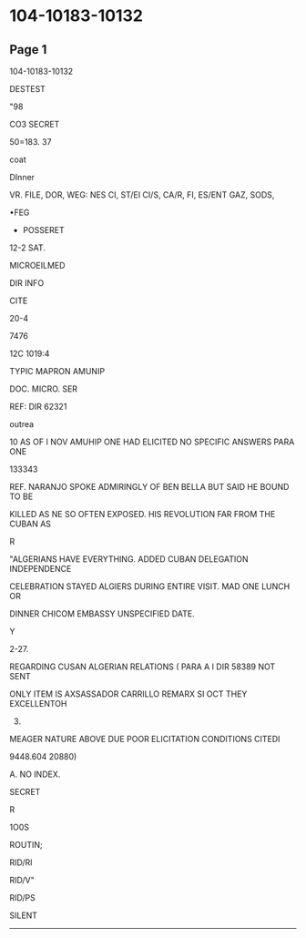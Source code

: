 # 104-10183-10132

## Page 1

104-10183-10132

DESTEST

"98

CO3 SECRET

50=183. 37

coat

DInner

VR. FILE, DOR, WEG: NES CI, ST/EI CI/S, CA/R, FI, ES/ENT GAZ, SODS,

•FEG

- POSSERET

12-2 SAT.

MICROEILMED

DIR INFO

CITE

20-4

7476

12C 1019:4

TYPIC MAPRON AMUNIP

DOC. MICRO. SER

REF: DIR 62321

outrea

10 AS OF I NOV AMUHIP ONE HAD ELICITED NO SPECIFIC ANSWERS PARA ONE

133343

REF. NARANJO SPOKE ADMIRINGLY OF BEN BELLA BUT SAID HE BOUND TO BE

KILLED AS NE SO OFTEN EXPOSED. HIS REVOLUTION FAR FROM THE CUBAN AS

R

"ALGERIANS HAVE EVERYTHING. ADDED CUBAN DELEGATION INDEPENDENCE

CELEBRATION STAYED ALGIERS DURING ENTIRE VISIT. MAD ONE LUNCH OR

DINNER CHICOM EMBASSY UNSPECIFIED DATE.

Y

2-27.

REGARDING CUSAN ALGERIAN RELATIONS ( PARA A I DIR 58389 NOT SENT

ONLY ITEM IS AXSASSADOR CARRILLO REMARX SI OCT THEY EXCELLENTOH

3.

MEAGER NATURE ABOVE DUE POOR ELICITATION CONDITIONS CITEDI

9448.604 20880)

A. NO INDEX.

SECRET

R

1O0S

ROUTIN;

RID/RI

RID/V"

RID/PS

SILENT

---

